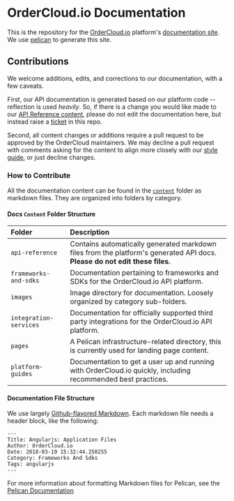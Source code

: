 # OrderCloud.io Documentation

This is the repository for the [OrderCloud.io]() platform's [documentation site](). We use [pelican]() to generate this site. 

## Contributions

We welcome additions, edits, and corrections to our documentation, with a few caveats.

First, our API documentation is generated based on our platform code -- reflection is used *heavily*. So, if there is a change you would like made to our [API Reference content](), please do not edit the documentation here, but instead raise a [ticket]() in this repo.

Second, all content changes or additions require a pull request to be approved by the OrderCloud maintainers. We may decline a pull request with comments asking for the content to align more closely with our [style guide](), or just decline changes.

### How to Contribute

All the documentation content can be found in the [`content`]() folder as markdown files. They are organized into folders by category.

#### Docs `Content` Folder Structure

| Folder                  | Description                                                                                                                 |
|:------------------------|:----------------------------------------------------------------------------------------------------------------------------|
| `api-reference`         | Contains automatically generated markdown files from the platform's generated API docs. **Please do not edit these files.** |
| `frameworks-and-sdks`   | Documentation pertaining to frameworks and SDKs for the OrderCloud.io API platform.                                         |
| `images`                | Image directory for documentation. Loosely organized by category sub-folders.                                               |
| `integration-services ` | Documentation for officially supported third party integrations for the OrderCloud.io API platform.                         |
| `pages`                 | A Pelican infrastructure-related directory, this is currently used for landing page content.                                |
| `platform-guides  `     | Documentation to get a user up and running with OrderCloud.io quickly, including recommended best practices.                |

#### Documentation File Structure

We use largely [Github-flavored Markdown](). Each markdown file needs a header block, like the following:

```
---
Title: Angularjs: Application Files
Author: OrderCloud.io
Date: 2018-03-19 15:32:44.250255
Category: Frameworks And Sdks
Tags: angularjs
---
```

For more information about formatting Markdown files for Pelican, see the [Pelican Documentation]()
